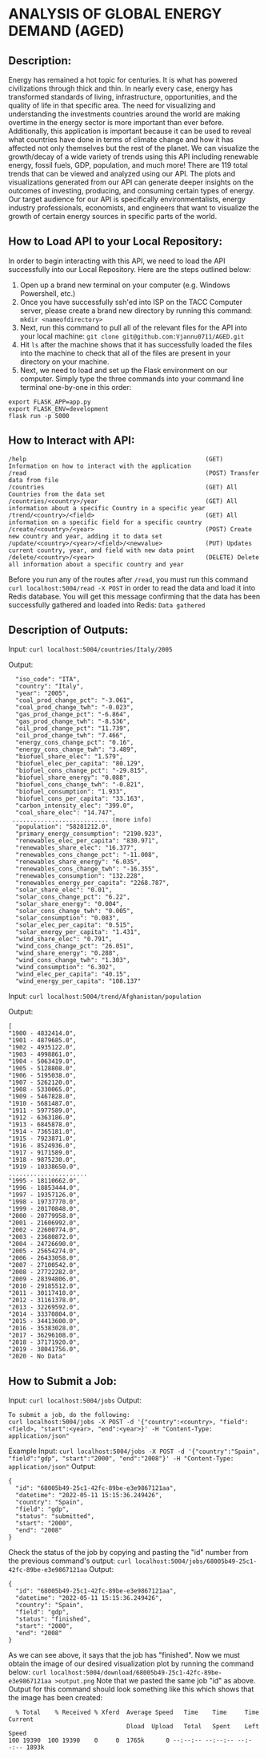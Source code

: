 # ANALYSIS OF GLOBAL ENERGY DEMAND (AGED)

## Description:
Energy has remained a hot topic for centuries. It is what has powered civilizations through thick and thin. In nearly every case, energy has transformed standards of living, infrastructure, opportunities, and the quality of life in that specific area. The need for visualizing and understanding the investments countries around the world are making overtime in the energy sector is more important than ever before. Additionally, this application is important because it can be used to reveal what countries have done in terms of climate change and how it has affected not only themselves but the rest of the planet. We can visualize the growth/decay of a wide variety of trends using this API including renewable energy, fossil fuels, GDP, population, and much more! There are 119 total trends that can be viewed and analyzed using our API. The plots and visualizations generated from our API can generate deeper insights on the outcomes of investing, producing, and consuming certain types of energy. Our target audience for our API is specifically environmentalists, energy industry professionals, economists, and engineers that want to visualize the growth of certain energy sources in specific parts of the world.

## How to Load API to your Local Repository:
In order to begin interacting with this API, we need to load the API successfully into our Local Repository. Here are the steps outlined below:
1) Open up a brand new terminal on your computer (e.g. Windows Powershell, etc.)
2) Once you have successfully ssh'ed into ISP on the TACC Computer server, please create a brand new directory by running this command: `mkdir <nameofdirectory>`
3) Next, run this command to pull all of the relevant files for the API into your local machine: `git clone git@github.com:Vjannu0711/AGED.git`
4) Hit `ls` after the machine shows that it has successfully loaded the files into the machine to check that all of the files are present in your directory on your machine.
5) Next, we need to load and set up the Flask environment on our computer. Simply type the three commands into your command line terminal one-by-one in this order:
```
export FLASK_APP=app.py
export FLASK_ENV=development
flask run -p 5000
```

## How to Interact with API:
```
/help                                                  (GET) Information on how to interact with the application
/read                                                  (POST) Transfer data from file
/countries                                             (GET) All Countries from the data set
/countries/<country>/year                              (GET) All information about a specific Country in a specific year
/trend/<country>/<field>                               (GET) All information on a specific field for a specific country
/create/<country>/<year>                               (POST) Create new country and year, adding it to data set
/update/<country>/<year>/<field>/<newvalue>            (PUT) Updates current country, year, and field with new data point
/delete/<country>/<year>                               (DELETE) Delete all information about a specific country and year
```

Before you run any of the routes after `/read`, you must run this command `curl localhost:5004/read -X POST` in order to read the data and load it into Redis database.
You will get this message confirming that the data has been successfully gathered and loaded into Redis: `Data gathered`

## Description of Outputs:

Input: `curl localhost:5004/countries/Italy/2005`

Output:
```
  "iso_code": "ITA",
  "country": "Italy",
  "year": "2005",
  "coal_prod_change_pct": "-3.061",
  "coal_prod_change_twh": "-0.023",
  "gas_prod_change_pct": "-6.864",
  "gas_prod_change_twh": "-8.536",
  "oil_prod_change_pct": "11.739",
  "oil_prod_change_twh": "7.466",
  "energy_cons_change_pct": "0.16",
  "energy_cons_change_twh": "3.489",
  "biofuel_share_elec": "1.579",
  "biofuel_elec_per_capita": "80.129",
  "biofuel_cons_change_pct": "-29.815",
  "biofuel_share_energy": "0.088",
  "biofuel_cons_change_twh": "-0.821",
  "biofuel_consumption": "1.933",
  "biofuel_cons_per_capita": "33.163",
  "carbon_intensity_elec": "399.0",
  "coal_share_elec": "14.747",
 ........................... (more info)
  "population": "58281212.0",
  "primary_energy_consumption": "2190.923",
  "renewables_elec_per_capita": "830.971",
  "renewables_share_elec": "16.377",
  "renewables_cons_change_pct": "-11.008",
  "renewables_share_energy": "6.035",
  "renewables_cons_change_twh": "-16.355",
  "renewables_consumption": "132.228",
  "renewables_energy_per_capita": "2268.787",
  "solar_share_elec": "0.01",
  "solar_cons_change_pct": "6.22",
  "solar_share_energy": "0.004",
  "solar_cons_change_twh": "0.005",
  "solar_consumption": "0.083",
  "solar_elec_per_capita": "0.515",
  "solar_energy_per_capita": "1.431",
  "wind_share_elec": "0.791",
  "wind_cons_change_pct": "26.051",
  "wind_share_energy": "0.288",
  "wind_cons_change_twh": "1.303",
  "wind_consumption": "6.302",
  "wind_elec_per_capita": "40.15",
  "wind_energy_per_capita": "108.137"
  ```
  
  Input: `curl localhost:5004/trend/Afghanistan/population`
  
  Output:
  ```
  [
  "1900 - 4832414.0",
  "1901 - 4879685.0",
  "1902 - 4935122.0",
  "1903 - 4998861.0",
  "1904 - 5063419.0",
  "1905 - 5128808.0",
  "1906 - 5195038.0",
  "1907 - 5262120.0",
  "1908 - 5330065.0",
  "1909 - 5467828.0",
  "1910 - 5681487.0",
  "1911 - 5977589.0",
  "1912 - 6363186.0",
  "1913 - 6845878.0",
  "1914 - 7365181.0",
  "1915 - 7923871.0",
  "1916 - 8524936.0",
  "1917 - 9171589.0",
  "1918 - 9875230.0",
  "1919 - 10338650.0",
......................
  "1995 - 18110662.0",
  "1996 - 18853444.0",
  "1997 - 19357126.0",
  "1998 - 19737770.0",
  "1999 - 20170848.0",
  "2000 - 20779958.0",
  "2001 - 21606992.0",
  "2002 - 22600774.0",
  "2003 - 23680872.0",
  "2004 - 24726690.0",
  "2005 - 25654274.0",
  "2006 - 26433058.0",
  "2007 - 27100542.0",
  "2008 - 27722282.0",
  "2009 - 28394806.0",
  "2010 - 29185512.0",
  "2011 - 30117410.0",
  "2012 - 31161378.0",
  "2013 - 32269592.0",
  "2014 - 33370804.0",
  "2015 - 34413600.0",
  "2016 - 35383028.0",
  "2017 - 36296108.0",
  "2018 - 37171920.0",
  "2019 - 38041756.0",
  "2020 - No Data"
  ```


## How to Submit a Job:
Input: `curl localhost:5004/jobs`
Output: 
```
To submit a job, do the following:
curl localhost:5004/jobs -X POST -d '{"country":<country>, "field":<field>, "start":<year>, "end":<year>}' -H "Content-Type: application/json"
```

Example Input: `curl localhost:5004/jobs -X POST -d '{"country":"Spain", "field":"gdp", "start":"2000", "end":"2008"}' -H "Content-Type: application/json"`
Output:
```
{
  "id": "68005b49-25c1-42fc-89be-e3e9867121aa",
  "datetime": "2022-05-11 15:15:36.249426",
  "country": "Spain",
  "field": "gdp",
  "status": "submitted",
  "start": "2000",
  "end": "2008"
}
```
Check the status of the job by copying and pasting the "id" number from the previous command's output:
`curl localhost:5004/jobs/68005b49-25c1-42fc-89be-e3e9867121aa`
Output:
```
{
  "id": "68005b49-25c1-42fc-89be-e3e9867121aa",
  "datetime": "2022-05-11 15:15:36.249426",
  "country": "Spain",
  "field": "gdp",
  "status": "finished",
  "start": "2000",
  "end": "2008"
}
```
As we can see above, it says that the job has "finished". Now we must obtain the image of our desired visualization plot by running the command below:
`curl localhost:5004/download/68005b49-25c1-42fc-89be-e3e9867121aa >output.png`
Note that we pasted the same job "id" as above.
Output for this command should look something like this which shows that the image has been created:
```
  % Total    % Received % Xferd  Average Speed   Time    Time     Time  Current
                                 Dload  Upload   Total   Spent    Left  Speed
100 19390  100 19390    0     0  1765k      0 --:--:-- --:--:-- --:--:-- 1893k
```
